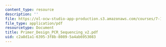 ```yaml
---
content_type: resource
description: ''
file: https://ol-ocw-studio-app-production.s3.amazonaws.com/courses/7-13-experimental-microbial-genetics-fall-2003/c2a8d1a163953f8b80895a4ab6953083_Primer_Design_PCR_Sequencing_v2.pdf
file_type: application/pdf
resourcetype: Document
title: Primer_Design_PCR_Sequencing_v2.pdf
uid: c2a8d1a1-6395-3f8b-8089-5a4ab6953083
---
```

